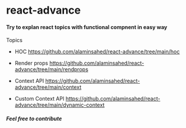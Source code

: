 # react-advance

<h4> Try to explan react topics with functional compnent in easy way </h4>


Topics
* HOC
https://github.com/alaminsahed/react-advance/tree/main/hoc

* Render props
https://github.com/alaminsahed/react-advance/tree/main/rendprops

* Context API
https://github.com/alaminsahed/react-advance/tree/main/context

* Custom Context API
https://github.com/alaminsahed/react-advance/tree/main/dynamic-context


<h5> Feel free to contribute </h5>
